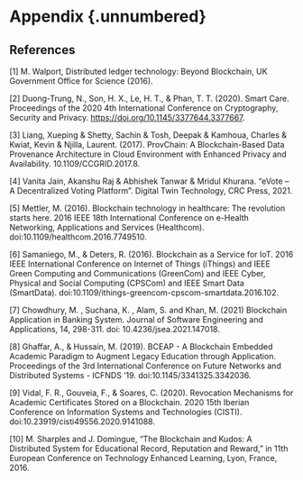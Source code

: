 # Appendix {.unnumbered}

## References

[1] M. Walport, Distributed ledger technology: Beyond Blockchain, UK Government Office for Science (2016).

[2] Duong-Trung, N., Son, H. X., Le, H. T., & Phan, T. T. (2020). Smart Care. Proceedings of the 2020 4th International Conference on Cryptography, Security and Privacy. https://doi.org/10.1145/3377644.3377667.

[3] Liang, Xueping & Shetty, Sachin & Tosh, Deepak & Kamhoua, Charles & Kwiat, Kevin & Njilla, Laurent. (2017). ProvChain: A Blockchain-Based Data Provenance Architecture in Cloud Environment with Enhanced Privacy and Availability. 10.1109/CCGRID.2017.8.

[4] Vanita Jain, Akanshu Raj & Abhishek Tanwar & Mridul Khurana. “eVote – A Decentralized Voting Platform”. Digital Twin Technology, CRC Press, 2021.

[5] Mettler, M. (2016). Blockchain technology in healthcare: The revolution starts here. 2016 IEEE 18th International Conference on e-Health Networking, Applications and Services (Healthcom). doi:10.1109/healthcom.2016.7749510.

[6] Samaniego, M., & Deters, R. (2016). Blockchain as a Service for IoT. 2016 IEEE International Conference on Internet of Things (iThings) and IEEE Green Computing and Communications (GreenCom) and IEEE Cyber, Physical and Social Computing (CPSCom) and IEEE Smart Data (SmartData). doi:10.1109/ithings-greencom-cpscom-smartdata.2016.102.

[7] Chowdhury, M. , Suchana, K. , Alam, S. and Khan, M. (2021) Blockchain Application in Banking System. Journal of Software Engineering and Applications, 14, 298-311. doi: 10.4236/jsea.2021.147018.

[8] Ghaffar, A., & Hussain, M. (2019). BCEAP - A Blockchain Embedded Academic Paradigm to Augment Legacy Education through Application. Proceedings of the 3rd International Conference on Future Networks and Distributed Systems - ICFNDS ’19. doi:10.1145/3341325.3342036.

[9] Vidal, F. R., Gouveia, F., & Soares, C. (2020). Revocation Mechanisms for Academic Certificates Stored on a Blockchain. 2020 15th Iberian Conference on Information Systems and Technologies (CISTI). doi:10.23919/cisti49556.2020.9141088.

[10] M. Sharples and J. Domingue, “The Blockchain and Kudos: A Distributed System for Educational Record, Reputation and Reward,” in 11th European Conference on Technology Enhanced Learning, Lyon, France, 2016.

